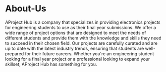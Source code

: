 # About-Us
AProject Hub is a company that specializes in providing electronics projects for engineering students to use as their final year submissions. 
We offer a wide range of project options that are designed to meet the needs of different students and provide them with the knowledge and skills
they need to succeed in their chosen field. Our projects are carefully curated and are up to date
with the latest industry trends, ensuring that students are well-prepared for their future careers.
Whether you're an engineering student looking for a final year project or a professional looking to expand your skillset,
AProject Hub has something for you.
